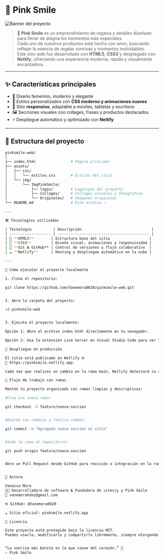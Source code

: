 # 💖 Pink Smile

![Banner del proyecto](assets/img/ImgPinkSmile/logos/banner-pinksmile.png)

> 🌸 **Pink Smile** es un emprendimiento de regalos y detalles diseñado para llenar de alegría los momentos más especiales.  
> Cada uno de nuestros productos está hecho con amor, buscando reflejar la esencia de regalar sonrisas y momentos inolvidables.  
> Este sitio web fue desarrollado con **HTML5**, **CSS3** y desplegado con **Netlify**, ofreciendo una experiencia moderna, rápida y visualmente encantadora.

---

## ✨ Características principales

- 🎀 Diseño femenino, moderno y elegante  
- 💅 Estilos personalizados con **CSS moderno y animaciones suaves**  
- 📱 Sitio **responsivo**, adaptable a móviles, tabletas y escritorio  
- 🖼️ Secciones visuales con collages, frases y productos destacados  
- ⚡ Despliegue automático y optimizado con **Netlify**

---

## 🧩 Estructura del proyecto

```bash
pinksmile-web/
│
├── index.html                # Página principal
├── assets/
│   ├── css/
│   │   └── estilos.css       # Estilos del sitio
│   └── img/
│       └── ImgPinkSmile/
│           ├── logos/        # Logotipos del proyecto
│           ├── Collages/     # Collages visuales y fotografías
│           └── Originales/   # Imágenes originales
└── README.md                 # Este archivo ✨

---

🛠️ Tecnologías utilizadas

| Tecnología          | Descripción                                |
| ------------------- | ------------------------------------------ |
| 🧱 **HTML5**        | Estructura base del sitio                  |
| 🎨 **CSS3**         | Diseño visual, animaciones y responsividad |
| 🧭 **Git & GitHub** | Control de versiones y flujo colaborativo  |
| ☁️ **Netlify**      | Hosting y despliegue automático en la nube |

---

🚀 Cómo ejecutar el proyecto localmente

1. Clona el repositorio:

git clone https://github.com/Vanemora0820/pinksmile-web.git


2. Abre la carpeta del proyecto:

cd pinksmile-web


3. Ejecuta el proyecto localmente:

Opción 1: Abre el archivo index.html directamente en tu navegador.

Opción 2: Usa la extensión Live Server en Visual Studio Code para ver los cambios en tiempo real.

🌸 Despliegue en producción

El sitio está publicado en Netlify 🌐
🔗 https://pinksmile.netlify.app

Cada vez que realices un cambio en la rama main, Netlify detectará la actualización y generará automáticamente una nueva versión del sitio. 💫

🌷 Flujo de trabajo con ramas

Mantén tu proyecto organizado con ramas limpias y descriptivas:

#Crea una nueva rama:

git checkout -b feature/nueva-seccion


#Guarda tus cambios y realiza commit:

git commit -m "Agregada nueva sección al sitio"


#Sube la rama al repositorio:

git push origin feature/nueva-seccion


Abre un Pull Request desde GitHub para revisión o integración en la rama principal.


💖 Autora

Vanessa Mora
👩‍💻 Desarrolladora de software & Fundadora de siteccy y Pink Smile
📧 vanemorahdez@gmail.com

🌐 GitHub: @Vanemora0820

☁️ Sitio oficial: pinksmile.netlify.app

🪷 Licencia

Este proyecto está protegido bajo la licencia MIT.
Puedes usarlo, modificarlo y compartirlo libremente, siempre otorgando el debido crédito.


“La sonrisa más bonita es la que viene del corazón.” 🌷
— Pink Smile